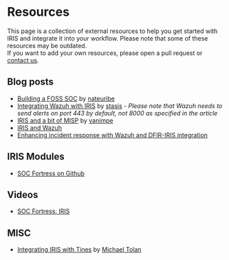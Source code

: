 # Resources

This page is a collection of external resources to help you get started with IRIS and integrate it into your workflow. Please note that some of these resources may be outdated.  
If you want to add your own resources, please open a pull request or [contact us](contact.md).   


## Blog posts 

- [Building a FOSS SOC](https://nateuribe.tech/blog/foss-soc/) by [nateuribe](https://nateuribe.tech/)
- [Integrating Wazuh with IRIS](https://stasis.dev/integrating-wazuh-with-dfir-iris-559bc9b057f1) by [stasis](https://stasis.dev/) - *Please note that Wazuh needs to send alerts on port 443 by default, not 8000 as specified in the article*
- [IRIS and a bit of MISP](https://www.vanimpe.eu/2022/01/05/incident-response-case-management-dfir-iris-and-misp/) by [vanimpe](https://www.vanimpe.eu/)
- [IRIS and Wazuh](https://wazuh.com/blog/enhancing-incident-response-with-wazuh-and-dfir-iris-integration/) 
- [Enhancing incident response with Wazuh and DFIR-IRIS integration](https://wazuh.com/blog/enhancing-incident-response-with-wazuh-and-dfir-iris-integration/)

## IRIS Modules 

- [SOC Fortress on Github](https://github.com/orgs/socfortress/repositories?q=iris&type=all&language=&sort=)

## Videos 

- [SOC Fortress: IRIS](https://www.youtube.com/watch?v=XXyIv_aes4w) 

## MISC 

- [Integrating IRIS with Tines](https://www.tines.com/library/stories/1194357/process-crowdstrike-detections-check-hashes-in-virustotal-and-create-tickets-in-iris?redirected-from=%2Flibrary%2Fstories%3Fs%3Diris) by [Michael Tolan](https://www.linkedin.com/in/michaeltolaneire/)